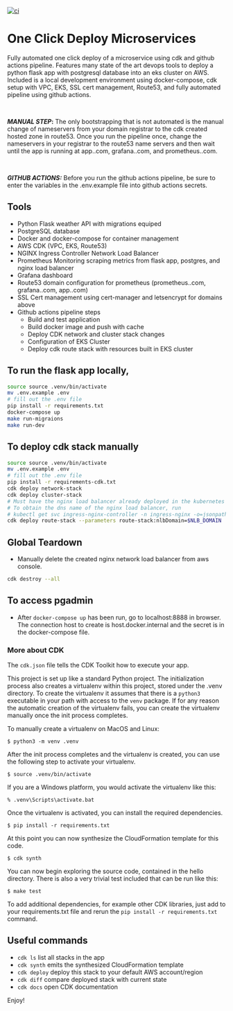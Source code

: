 [![ci](https://github.com/jacobusa/cdk-eks-ghactions/actions/workflows/ci.yml/badge.svg?branch=main)](https://github.com/jacobusa/cdk-eks-ghactions/actions/workflows/ci.yml)

# One Click Deploy Microservices

Fully automated one click deploy of a microservice using cdk and github actions pipeline. Features many state of the art devops tools to deploy a python flask app with postgresql database into an eks cluster on AWS. Included is a local development environment using docker-compose, cdk setup with VPC, EKS, SSL cert management, Route53, and fully automated pipeline using github actions.

<br>

**_MANUAL STEP_:** The only bootstrapping that is not automated is the manual change of nameservers from your domain registrar to the cdk created hosted zone in route53. Once you run the pipeline once, change the nameservers in your registrar to the route53 name servers and then wait until the app is running at app.<DOMAIN>.com, grafana.<DOMAIN>.com, and prometheus.<DOMAIN>.com.

<br>

**_GITHUB ACTIONS:_** Before you run the github actions pipeline, be sure to enter the variables in the .env.example file into github actions secrets.
<br>

## Tools

- Python Flask weather API with migrations equiped
- PostgreSQL database
- Docker and docker-compose for container management
- AWS CDK (VPC, EKS, Route53)
- NGINX Ingress Controller Network Load Balancer
- Prometheus Monitoring scraping metrics from flask app, postgres, and nginx load balancer
- Grafana dashboard
- Route53 domain configuration for prometheus (prometheus.<DOMAIN>.com, grafana.<DOMAIN>.com, app.<DOMAIN>.com)
- SSL Cert management using cert-manager and letsencrypt for domains above
- Github actions pipeline steps
  - Build and test application
  - Build docker image and push with cache
  - Deploy CDK network and cluster stack changes
  - Configuration of EKS Cluster
  - Deploy cdk route stack with resources built in EKS cluster

## To run the flask app locally,

```bash
source source .venv/bin/activate
mv .env.example .env
# fill out the .env file
pip install -r requirements.txt
docker-compose up
make run-migraions
make run-dev
```

## To deploy cdk stack manually

```bash
source source .venv/bin/activate
mv .env.example .env
# fill out the .env file
pip install -r requirements-cdk.txt
cdk deploy network-stack
cdk deploy cluster-stack
# Must have the nginx load balancer already deployed in the kubernetes cluster and it's dns name available as env NLB_DOMAIN
# To obtain the dns name of the nginx load balancer, run
# kubectl get svc ingress-nginx-controller -n ingress-nginx -o=jsonpath='{.status.loadBalancer.ingress[0].hostname}'
cdk deploy route-stack --parameters route-stack:nlbDomain=$NLB_DOMAIN
```

## Global Teardown

- Manually delete the created nginx network load balancer from aws console.

```bash
cdk destroy --all
```

## To access pgadmin

- After `docker-compose up` has been run, go to localhost:8888 in browser. The connection host to create is host.docker.internal and the secret is in the docker-compose file.

### More about CDK

The `cdk.json` file tells the CDK Toolkit how to execute your app.

This project is set up like a standard Python project. The initialization process also creates
a virtualenv within this project, stored under the .venv directory. To create the virtualenv
it assumes that there is a `python3` executable in your path with access to the `venv` package.
If for any reason the automatic creation of the virtualenv fails, you can create the virtualenv
manually once the init process completes.

To manually create a virtualenv on MacOS and Linux:

```
$ python3 -m venv .venv
```

After the init process completes and the virtualenv is created, you can use the following
step to activate your virtualenv.

```
$ source .venv/bin/activate
```

If you are a Windows platform, you would activate the virtualenv like this:

```
% .venv\Scripts\activate.bat
```

Once the virtualenv is activated, you can install the required dependencies.

```
$ pip install -r requirements.txt
```

At this point you can now synthesize the CloudFormation template for this code.

```
$ cdk synth
```

You can now begin exploring the source code, contained in the hello directory.
There is also a very trivial test included that can be run like this:

```
$ make test
```

To add additional dependencies, for example other CDK libraries, just add to
your requirements.txt file and rerun the `pip install -r requirements.txt`
command.

## Useful commands

- `cdk ls` list all stacks in the app
- `cdk synth` emits the synthesized CloudFormation template
- `cdk deploy` deploy this stack to your default AWS account/region
- `cdk diff` compare deployed stack with current state
- `cdk docs` open CDK documentation

Enjoy!
